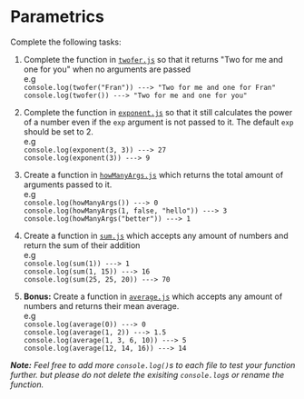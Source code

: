 # Parametrics

Complete the following tasks:

1. Complete the function in [`twofer.js`](./twofer.js) so that it returns "Two for me and one for you" when no arguments are passed\
   e.g\
   `console.log(twofer("Fran")) ---> "Two for me and one for Fran" ` \
   `console.log(twofer()) ---> "Two for me and one for you" `
1. Complete the function in [`exponent.js`](./exponent.js) so that it still calculates the power of a
   number even if the `exp` argument is not passed to it. The default `exp` should be set to 2.\
   e.g\
   `console.log(exponent(3, 3)) ---> 27 `\
   `console.log(exponent(3)) ---> 9`

1. Create a function in [`howManyArgs.js`](./howManyArgs.js) which returns the total amount of arguments passed to it.\
   e.g\
   `console.log(howManyArgs()) ---> 0 `\
   `console.log(howManyArgs(1, false, "hello")) ---> 3` \
   `console.log(howManyArgs("better")) ---> 1`

1. Create a function in [`sum.js`](./sum.js) which accepts any amount of numbers and return the sum of their addition\
   e.g\
   `console.log(sum(1)) ---> 1`\
    `console.log(sum(1, 15)) ---> 16`\
   `console.log(sum(25, 25, 20)) ---> 70`

1. **Bonus:** Create a function in [`average.js`](./average.js) which accepts any amount of numbers and returns their mean average.\
   e.g\
   `console.log(average(0)) ---> 0`\
   `console.log(average(1, 2)) ---> 1.5`\
   `console.log(average(1, 3, 6, 10)) ---> 5`\
   `console.log(average(12, 14, 16)) ---> 14`

_**Note:** Feel free to add more `console.log()`s to each file to test your function further. but please do not delete the exisiting `console.log`s or rename the function._
